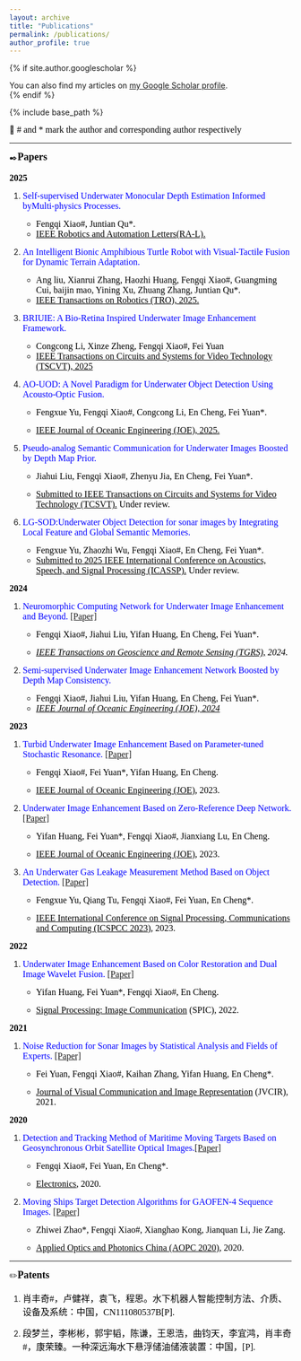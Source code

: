 ```yaml
---
layout: archive
title: "Publications"
permalink: /publications/
author_profile: true
---
```


{% if site.author.googlescholar %}
  <div class="wordwrap">You can also find my articles on <a href="{{site.author.googlescholar}}">my Google Scholar profile</a>.</div>
{% endif %}

{% include base_path %}

<!-- New style rendering if publication categories are defined -->


:pushpin:<font face="Times New Roman" color=black size=3> # and * mark the author and corresponding author respectively </font>

------

:black_nib:**<font face="Times New Roman" color=black size=4>Papers</font>**

 **<font face="Times New Roman" color=black size=3>2025</font>**

1. <font face="Times New Roman" color=blue size=3>Self-supervised Underwater Monocular Depth Estimation Informed byMulti-physics Processes.</font>

   - <font face="Times New Roman" color=black size=3>Fengqi Xiao#, Juntian Qu*.</font>
   - <font face="Times New Roman" color=black size=3><u>IEEE Robotics and Automation Letters(RA-L).</u> </font>
   
2. <font face="Times New Roman" color=blue size=3>An Intelligent Bionic Amphibious Turtle Robot with Visual-Tactile Fusion for Dynamic Terrain Adaptation.</font>

   - <font face="Times New Roman" color=black size=3>Ang liu, Xianrui Zhang, Haozhi Huang, Fengqi Xiao#, Guangming Cui, baijin mao, Yining Xu, Zhuang Zhang, Juntian Qu*.</font>
   - <font face="Times New Roman" color=black size=3><u>IEEE Transactions on Robotics (TRO), 2025.</u></font>

3. <font face="Times New Roman" color=blue size=3>BRIUIE: A Bio-Retina Inspired Underwater Image Enhancement Framework. </font> 

   - <font face="Times New Roman" color=black size=3>Congcong Li, Xinze Zheng, Fengqi Xiao#, Fei Yuan</font>  
   - <font face="Times New Roman" color=black size=3><u>IEEE Transactions on Circuits and Systems for Video Technology (TSCVT), 2025</u></font>

4. <font face="Times New Roman" color=blue size=3>AO-UOD: A Novel Paradigm for Underwater Object Detection Using Acousto-Optic Fusion. </font>

   -  <font face="Times New Roman" color=black size=3>Fengxue Yu, Fengqi Xiao#, Congcong Li, En Cheng, Fei Yuan*.</font>

   -  <font face="Times New Roman" color=black size=3><u>IEEE Journal of Oceanic Engineering (JOE), 2025.</u> </font>

5. <font face="Times New Roman" color=blue size=3>Pseudo-analog Semantic Communication for Underwater Images Boosted by Depth Map Prior.</font>

   -  <font face="Times New Roman" color=black size=3>Jiahui Liu, Fengqi Xiao#, Zhenyu Jia, En Cheng, Fei Yuan*.</font>

   -  <font face="Times New Roman" color=black size=3><u>Submitted to IEEE Transactions on Circuits and Systems for Video Technology (TCSVT).</u> Under review.</font>

6. <font face="Times New Roman" color=blue size=3>LG-SOD:Underwater Object Detection for sonar images by  Integrating Local Feature and Global Semantic Memories.</font>

   - <font face="Times New Roman" color=black size=3>Fengxue Yu, Zhaozhi Wu, Fengqi Xiao#, En Cheng, Fei Yuan*.</font>
   - <font face="Times New Roman" color=black size=3><u>Submitted to 2025 IEEE International Conference on Acoustics, Speech, and Signal Processing (ICASSP).</u> Under review.</font>

 **<font face="Times New Roman" color=black size=3> 2024</font>**

1. <font face="Times New Roman" color=blue size=3>Neuromorphic Computing Network for Underwater Image Enhancement and Beyond. [[Paper]](https://ieeexplore.ieee.org/abstract/document/10704737)</font>
   - <font face="Times New Roman" color=black size=3> Fengqi Xiao#, Jiahui Liu, Yifan Huang, En Cheng, Fei Yuan*.</font>

   - *<font face="Times New Roman" color=black size=3><u>IEEE Transactions on Geoscience and Remote Sensing (TGRS),</u> 2024.</font>*
     
2. <font face="Times New Roman" color=blue size=3>Semi-supervised Underwater Image Enhancement Network Boosted by Depth Map Consistency.</font>
   - <font face="Times New Roman" color=black size=3> Fengqi Xiao#, Jiahui Liu, Yifan Huang, En Cheng, Fei Yuan*.</font>
   - *<font face="Times New Roman" color=black size=3><u>IEEE Journal of Oceanic Engineering (JOE), 2024</u> </font>*

**<font face="Times New Roman" color=black size=3>2023</font>**

1. <font face="Times New Roman" color=blue size=3>Turbid Underwater Image Enhancement Based on Parameter-tuned Stochastic Resonance. [[Paper]](https://ieeexplore.ieee.org/abstract/document/9880475)</font>

   -  <font face="Times New Roman" color=black size=3>Fengqi Xiao#, Fei Yuan*, Yifan Huang, En Cheng. </font>

   -  <font face="Times New Roman" color=black size=3><u>IEEE Journal of Oceanic Engineering (JOE)</u>, 2023. </font>

2. <font face="Times New Roman" color=blue size=3>Underwater Image Enhancement Based on Zero-Reference Deep Network. [[Paper]](https://ieeexplore.ieee.org/abstract/document/10091685) </font>

   -  <font face="Times New Roman" color=black size=3>Yifan Huang, Fei Yuan*, Fengqi Xiao#, Jianxiang Lu, En Cheng. </font>

   -  <font face="Times New Roman" color=black size=3><u>IEEE Journal of Oceanic Engineering (JOE)</u>, 2023. </font>

3. <font face="Times New Roman" color=blue size=3>An Underwater Gas Leakage Measurement Method Based on Object Detection. [[Paper]](https://ieeexplore.ieee.org/abstract/document/10400296)</font>

   -  <font face="Times New Roman" color=black size=3>Fengxue Yu, Qiang Tu, Fengqi Xiao#, Fei Yuan, En Cheng*. </font>

   -  <font face="Times New Roman" color=black size=3><u>IEEE International Conference on Signal Processing, Communications and Computing (ICSPCC 2023)</u>, 2023. </font>

**<font face="Times New Roman" color=black size=3>2022</font>**

1. <font face="Times New Roman" color=blue size=3>Underwater Image Enhancement Based on Color Restoration and Dual Image Wavelet Fusion. [[Paper]](https://www.sciencedirect.com/science/article/pii/S0923596522001035) </font>

   -  <font face="Times New Roman" color=black size=3>Yifan Huang, Fei Yuan*, Fengqi Xiao#, En Cheng. </font>

   -  <font face="Times New Roman" color=black size=3><u>Signal Processing: Image Communication</u> (SPIC), 2022. </font>

**<font face="Times New Roman" color=black size=3>2021</font>**

1. <font face="Times New Roman" color=blue size=3>Noise Reduction for Sonar Images by Statistical Analysis and Fields of Experts. [[Paper]](https://www.sciencedirect.com/science/article/pii/S104732032030211X) </font>

   -  <font face="Times New Roman" color=black size=3>Fei Yuan, Fengqi Xiao#, Kaihan Zhang, Yifan Huang, En Cheng*. </font>

   -  <font face="Times New Roman" color=black size=3><u>Journal of Visual Communication and Image Representation</u> (JVCIR), 2021.</font>

**<font face="Times New Roman" color=black size=3>2020</font>**

1. <font face="Times New Roman" color=blue size=3>Detection and Tracking Method of Maritime Moving Targets Based on Geosynchronous Orbit Satellite Optical Images.[[Paper]](https://www.mdpi.com/2079-9292/9/7/1092) </font>

   -  <font face="Times New Roman" color=black size=3>Fengqi Xiao#, Fei Yuan, En Cheng*. </font>

   -  <font face="Times New Roman" color=black size=3><u>Electronics</u>, 2020.</font>

3. <font face="Times New Roman" color=blUE size=3>Moving Ships Target Detection Algorithms for GAOFEN-4 Sequence Images. [[Paper]](https://www.spiedigitallibrary.org/conference-proceedings-of-spie/11570/115700P/Moving-ships-target-detection-algorithms-for-GAOFEN-4-sequence-images/10.1117/12.2580045.short) </font>

   -  <font face="Times New Roman" color=black size=3>Zhiwei Zhao*, Fengqi Xiao#, Xianghao Kong, Jianquan Li, Jie Zang. </font>

   -  <font face="Times New Roman" color=black size=3><u>Applied Optics and Photonics China (AOPC 2020)</u>, 2020. </font>


------

:pencil2:**<font face="Times New Roman" id="patents" color=black size=4>Patents</font>**

1. <font face="微软雅黑" color=black size=3>肖丰奇#，卢健祥，袁飞，程恩。水下机器人智能控制方法、介质、设备及系统：中国，CN111080537B[P].</font>

1. <font face="微软雅黑" color=black size=3>段梦兰，李彬彬，郭宇韬，陈谦，王恩浩，曲钧天，李宜鸿，肖丰奇#，康荣臻。一种深远海水下悬浮储油储液装置：中国，[P].</font>






